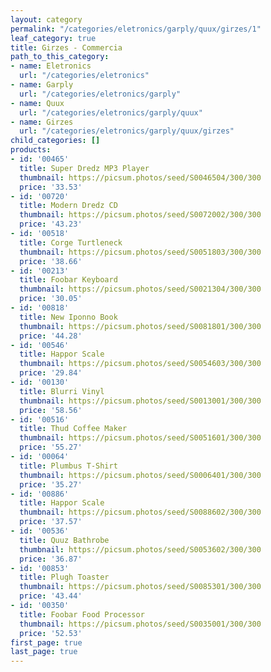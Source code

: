 ```yaml
---
layout: category
permalink: "/categories/eletronics/garply/quux/girzes/1"
leaf_category: true
title: Girzes - Commercia
path_to_this_category:
- name: Eletronics
  url: "/categories/eletronics"
- name: Garply
  url: "/categories/eletronics/garply"
- name: Quux
  url: "/categories/eletronics/garply/quux"
- name: Girzes
  url: "/categories/eletronics/garply/quux/girzes"
child_categories: []
products:
- id: '00465'
  title: Super Dredz MP3 Player
  thumbnail: https://picsum.photos/seed/S0046504/300/300
  price: '33.53'
- id: '00720'
  title: Modern Dredz CD
  thumbnail: https://picsum.photos/seed/S0072002/300/300
  price: '43.23'
- id: '00518'
  title: Corge Turtleneck
  thumbnail: https://picsum.photos/seed/S0051803/300/300
  price: '38.66'
- id: '00213'
  title: Foobar Keyboard
  thumbnail: https://picsum.photos/seed/S0021304/300/300
  price: '30.05'
- id: '00818'
  title: New Iponno Book
  thumbnail: https://picsum.photos/seed/S0081801/300/300
  price: '44.28'
- id: '00546'
  title: Happor Scale
  thumbnail: https://picsum.photos/seed/S0054603/300/300
  price: '29.84'
- id: '00130'
  title: Blurri Vinyl
  thumbnail: https://picsum.photos/seed/S0013001/300/300
  price: '58.56'
- id: '00516'
  title: Thud Coffee Maker
  thumbnail: https://picsum.photos/seed/S0051601/300/300
  price: '55.27'
- id: '00064'
  title: Plumbus T-Shirt
  thumbnail: https://picsum.photos/seed/S0006401/300/300
  price: '35.27'
- id: '00886'
  title: Happor Scale
  thumbnail: https://picsum.photos/seed/S0088602/300/300
  price: '37.57'
- id: '00536'
  title: Quuz Bathrobe
  thumbnail: https://picsum.photos/seed/S0053602/300/300
  price: '36.87'
- id: '00853'
  title: Plugh Toaster
  thumbnail: https://picsum.photos/seed/S0085301/300/300
  price: '43.44'
- id: '00350'
  title: Foobar Food Processor
  thumbnail: https://picsum.photos/seed/S0035001/300/300
  price: '52.53'
first_page: true
last_page: true
---
```

